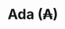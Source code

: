 ---
template: TermDetailPage
title: Ada (₳)
description: The digital currency (or cryptocurrency) of the Cardano blockchain. 1 Ada = 1 million Lovelace. Ada and Lovelace are named after the mathematician [Ada Lovelace](https://en.wikipedia.org/wiki/Ada_Lovelace).
aliases: ada, cardano, lovelace, cryptocurrency, blockchain, bitcoin, btc, eth, ethereum, staking, coinbase, binance 
keywords: ada, cardano, lovelace, cryptocurrency, blockchain, bitcoin, btc, eth, ethereum, staking, coinbase, binance 
identities: 
    - id: wael-ivie
      role: author
---